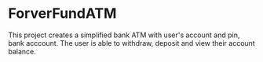 # ForverFundATM
This project creates a simplified bank ATM with user's account and pin, bank acccount. The user is able to withdraw, deposit and view their account balance.
